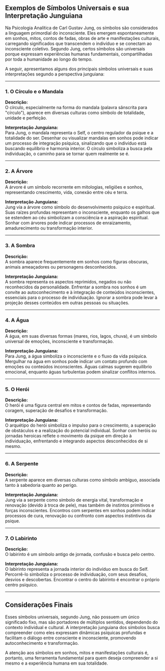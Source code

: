 
## Exemplos de Símbolos Universais e sua Interpretação Junguiana

Na Psicologia Analítica de Carl Gustav Jung, os símbolos são considerados a linguagem primordial do inconsciente. Eles emergem espontaneamente em sonhos, mitos, contos de fadas, obras de arte e manifestações culturais, carregando significados que transcendem o indivíduo e se conectam ao inconsciente coletivo. Segundo Jung, certos símbolos são universais porque expressam experiências humanas fundamentais, compartilhadas por toda a humanidade ao longo do tempo.

A seguir, apresentamos alguns dos principais símbolos universais e suas interpretações segundo a perspectiva junguiana:

---

### 1. O Círculo e o Mandala

**Descrição:**  
O círculo, especialmente na forma do mandala (palavra sânscrita para "círculo"), aparece em diversas culturas como símbolo de totalidade, unidade e perfeição.

**Interpretação Junguiana:**  
Para Jung, o mandala representa o Self, o centro regulador da psique e a totalidade do ser. Desenhar ou visualizar mandalas em sonhos pode indicar um processo de integração psíquica, sinalizando que o indivíduo está buscando equilíbrio e harmonia interior. O círculo simboliza a busca pela individuação, o caminho para se tornar quem realmente se é.

---

### 2. A Árvore

**Descrição:**  
A árvore é um símbolo recorrente em mitologias, religiões e sonhos, representando crescimento, vida, conexão entre céu e terra.

**Interpretação Junguiana:**  
Jung via a árvore como símbolo do desenvolvimento psíquico e espiritual. Suas raízes profundas representam o inconsciente, enquanto os galhos que se estendem ao céu simbolizam a consciência e a aspiração espiritual. Sonhar com árvores pode indicar processos de enraizamento, amadurecimento ou transformação interior.

---

### 3. A Sombra

**Descrição:**  
A sombra aparece frequentemente em sonhos como figuras obscuras, animais ameaçadores ou personagens desconhecidos.

**Interpretação Junguiana:**  
A sombra representa os aspectos reprimidos, negados ou não reconhecidos da personalidade. Enfrentar a sombra nos sonhos é um convite ao autoconhecimento e à integração de conteúdos inconscientes, essenciais para o processo de individuação. Ignorar a sombra pode levar à projeção desses conteúdos em outras pessoas ou situações.

---

### 4. A Água

**Descrição:**  
A água, em suas diversas formas (mares, rios, lagos, chuva), é um símbolo universal de emoções, inconsciente e transformação.

**Interpretação Junguiana:**  
Para Jung, a água simboliza o inconsciente e o fluxo da vida psíquica. Mergulhar na água em sonhos pode indicar um contato profundo com emoções ou conteúdos inconscientes. Águas calmas sugerem equilíbrio emocional, enquanto águas turbulentas podem sinalizar conflitos internos.

---

### 5. O Herói

**Descrição:**  
O herói é uma figura central em mitos e contos de fadas, representando coragem, superação de desafios e transformação.

**Interpretação Junguiana:**  
O arquétipo do herói simboliza o impulso para o crescimento, a superação de obstáculos e a realização do potencial individual. Sonhar com heróis ou jornadas heroicas reflete o movimento da psique em direção à individuação, enfrentando e integrando aspectos desconhecidos de si mesmo.

---

### 6. A Serpente

**Descrição:**  
A serpente aparece em diversas culturas como símbolo ambíguo, associada tanto à sabedoria quanto ao perigo.

**Interpretação Junguiana:**  
Jung via a serpente como símbolo de energia vital, transformação e renovação (devido à troca de pele), mas também de instintos primitivos e forças inconscientes. Encontros com serpentes em sonhos podem indicar processos de cura, renovação ou confronto com aspectos instintivos da psique.

---

### 7. O Labirinto

**Descrição:**  
O labirinto é um símbolo antigo de jornada, confusão e busca pelo centro.

**Interpretação Junguiana:**  
O labirinto representa a jornada interior do indivíduo em busca do Self. Percorrê-lo simboliza o processo de individuação, com seus desafios, desvios e descobertas. Encontrar o centro do labirinto é encontrar o próprio centro psíquico.

---

## Considerações Finais

Esses símbolos universais, segundo Jung, não possuem um único significado fixo, mas são portadores de múltiplos sentidos, dependendo do contexto individual e cultural. A interpretação junguiana dos símbolos busca compreender como eles expressam dinâmicas psíquicas profundas e facilitam o diálogo entre consciente e inconsciente, promovendo autoconhecimento e transformação.

A atenção aos símbolos em sonhos, mitos e manifestações culturais é, portanto, uma ferramenta fundamental para quem deseja compreender a si mesmo e a experiência humana em sua totalidade.
```
